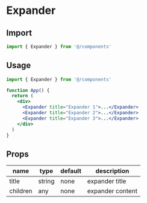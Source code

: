 # Expander

## Import

```jsx
import { Expander } from '@/components'
```

## Usage

```jsx
import { Expander } from '@/components'

function App() {
  return (
    <div>
      <Expander title="Expander 1">...</Expander>
      <Expander title="Expander 2">...</Expander>
      <Expander title="Expander 3">...</Expander>
    </div>
  )
}
```

## Props

| name     | type   | default | description      |
| -------- | ------ | ------- | ---------------- |
| title    | string | none    | expander title   |
| children | any    | none    | expander content |
